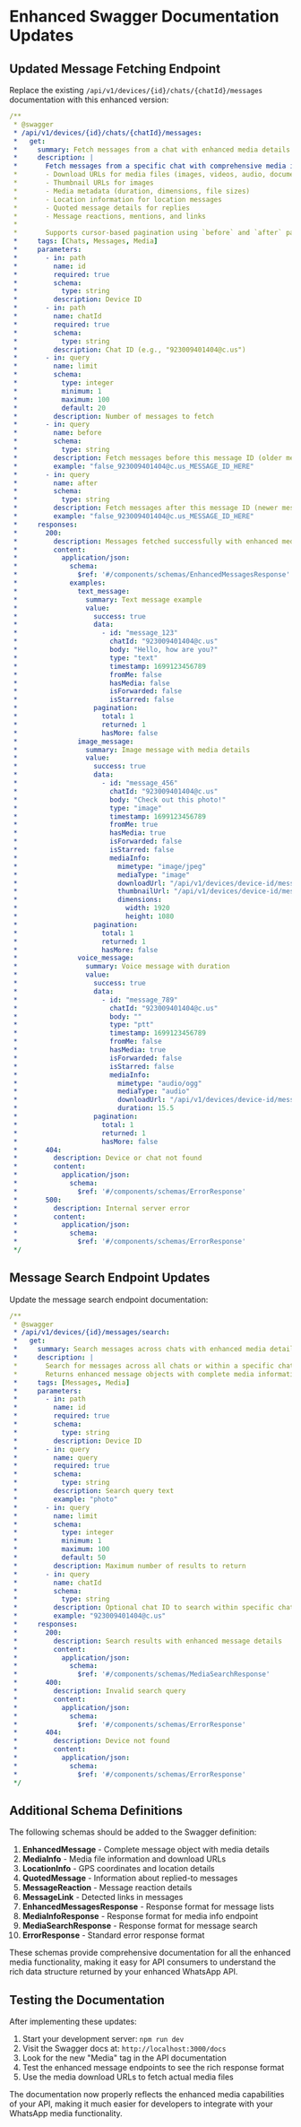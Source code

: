 # Enhanced Swagger Documentation Updates

## Updated Message Fetching Endpoint

Replace the existing `/api/v1/devices/{id}/chats/{chatId}/messages` documentation with this enhanced version:

```yaml
/**
 * @swagger
 * /api/v1/devices/{id}/chats/{chatId}/messages:
 *   get:
 *     summary: Fetch messages from a chat with enhanced media details and cursor-based pagination
 *     description: |
 *       Fetch messages from a specific chat with comprehensive media information including:
 *       - Download URLs for media files (images, videos, audio, documents)
 *       - Thumbnail URLs for images
 *       - Media metadata (duration, dimensions, file sizes)
 *       - Location information for location messages
 *       - Quoted message details for replies
 *       - Message reactions, mentions, and links
 *       
 *       Supports cursor-based pagination using `before` and `after` parameters.
 *     tags: [Chats, Messages, Media]
 *     parameters:
 *       - in: path
 *         name: id
 *         required: true
 *         schema:
 *           type: string
 *         description: Device ID
 *       - in: path
 *         name: chatId
 *         required: true
 *         schema:
 *           type: string
 *         description: Chat ID (e.g., "923009401404@c.us")
 *       - in: query
 *         name: limit
 *         schema:
 *           type: integer
 *           minimum: 1
 *           maximum: 100
 *           default: 20
 *         description: Number of messages to fetch
 *       - in: query
 *         name: before
 *         schema:
 *           type: string
 *         description: Fetch messages before this message ID (older messages)
 *         example: "false_923009401404@c.us_MESSAGE_ID_HERE"
 *       - in: query
 *         name: after
 *         schema:
 *           type: string
 *         description: Fetch messages after this message ID (newer messages)
 *         example: "false_923009401404@c.us_MESSAGE_ID_HERE"
 *     responses:
 *       200:
 *         description: Messages fetched successfully with enhanced media details and pagination info
 *         content:
 *           application/json:
 *             schema:
 *               $ref: '#/components/schemas/EnhancedMessagesResponse'
 *             examples:
 *               text_message:
 *                 summary: Text message example
 *                 value:
 *                   success: true
 *                   data:
 *                     - id: "message_123"
 *                       chatId: "923009401404@c.us"
 *                       body: "Hello, how are you?"
 *                       type: "text"
 *                       timestamp: 1699123456789
 *                       fromMe: false
 *                       hasMedia: false
 *                       isForwarded: false
 *                       isStarred: false
 *                   pagination:
 *                     total: 1
 *                     returned: 1
 *                     hasMore: false
 *               image_message:
 *                 summary: Image message with media details
 *                 value:
 *                   success: true
 *                   data:
 *                     - id: "message_456"
 *                       chatId: "923009401404@c.us"
 *                       body: "Check out this photo!"
 *                       type: "image"
 *                       timestamp: 1699123456789
 *                       fromMe: true
 *                       hasMedia: true
 *                       isForwarded: false
 *                       isStarred: false
 *                       mediaInfo:
 *                         mimetype: "image/jpeg"
 *                         mediaType: "image"
 *                         downloadUrl: "/api/v1/devices/device-id/messages/message_456/media/download"
 *                         thumbnailUrl: "/api/v1/devices/device-id/messages/message_456/media/thumbnail"
 *                         dimensions:
 *                           width: 1920
 *                           height: 1080
 *                   pagination:
 *                     total: 1
 *                     returned: 1
 *                     hasMore: false
 *               voice_message:
 *                 summary: Voice message with duration
 *                 value:
 *                   success: true
 *                   data:
 *                     - id: "message_789"
 *                       chatId: "923009401404@c.us"
 *                       body: ""
 *                       type: "ptt"
 *                       timestamp: 1699123456789
 *                       fromMe: false
 *                       hasMedia: true
 *                       isForwarded: false
 *                       isStarred: false
 *                       mediaInfo:
 *                         mimetype: "audio/ogg"
 *                         mediaType: "audio"
 *                         downloadUrl: "/api/v1/devices/device-id/messages/message_789/media/download"
 *                         duration: 15.5
 *                   pagination:
 *                     total: 1
 *                     returned: 1
 *                     hasMore: false
 *       404:
 *         description: Device or chat not found
 *         content:
 *           application/json:
 *             schema:
 *               $ref: '#/components/schemas/ErrorResponse'
 *       500:
 *         description: Internal server error
 *         content:
 *           application/json:
 *             schema:
 *               $ref: '#/components/schemas/ErrorResponse'
 */
```

## Message Search Endpoint Updates

Update the message search endpoint documentation:

```yaml
/**
 * @swagger
 * /api/v1/devices/{id}/messages/search:
 *   get:
 *     summary: Search messages across chats with enhanced media details
 *     description: |
 *       Search for messages across all chats or within a specific chat.
 *       Returns enhanced message objects with complete media information.
 *     tags: [Messages, Media]
 *     parameters:
 *       - in: path
 *         name: id
 *         required: true
 *         schema:
 *           type: string
 *         description: Device ID
 *       - in: query
 *         name: query
 *         required: true
 *         schema:
 *           type: string
 *         description: Search query text
 *         example: "photo"
 *       - in: query
 *         name: limit
 *         schema:
 *           type: integer
 *           minimum: 1
 *           maximum: 100
 *           default: 50
 *         description: Maximum number of results to return
 *       - in: query
 *         name: chatId
 *         schema:
 *           type: string
 *         description: Optional chat ID to search within specific chat
 *         example: "923009401404@c.us"
 *     responses:
 *       200:
 *         description: Search results with enhanced message details
 *         content:
 *           application/json:
 *             schema:
 *               $ref: '#/components/schemas/MediaSearchResponse'
 *       400:
 *         description: Invalid search query
 *         content:
 *           application/json:
 *             schema:
 *               $ref: '#/components/schemas/ErrorResponse'
 *       404:
 *         description: Device not found
 *         content:
 *           application/json:
 *             schema:
 *               $ref: '#/components/schemas/ErrorResponse'
 */
```

## Additional Schema Definitions

The following schemas should be added to the Swagger definition:

1. **EnhancedMessage** - Complete message object with media details
2. **MediaInfo** - Media file information and download URLs
3. **LocationInfo** - GPS coordinates and location details
4. **QuotedMessage** - Information about replied-to messages
5. **MessageReaction** - Message reaction details
6. **MessageLink** - Detected links in messages
7. **EnhancedMessagesResponse** - Response format for message lists
8. **MediaInfoResponse** - Response format for media info endpoint
9. **MediaSearchResponse** - Response format for message search
10. **ErrorResponse** - Standard error response format

These schemas provide comprehensive documentation for all the enhanced media functionality, making it easy for API consumers to understand the rich data structure returned by your enhanced WhatsApp API.

## Testing the Documentation

After implementing these updates:

1. Start your development server: `npm run dev`
2. Visit the Swagger docs at: `http://localhost:3000/docs`
3. Look for the new "Media" tag in the API documentation
4. Test the enhanced message endpoints to see the rich response format
5. Use the media download URLs to fetch actual media files

The documentation now properly reflects the enhanced media capabilities of your API, making it much easier for developers to integrate with your WhatsApp media functionality.
